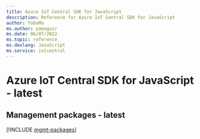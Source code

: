 ```yaml
---
title: Azure IoT Central SDK for JavaScript
description: Reference for Azure IoT Central SDK for JavaScript
author: YoDaMa
ms.author: yomaguir
ms.date: 06/07/2022
ms.topic: reference
ms.devlang: JavaScript
ms.service: iotcentral
---
```

# Azure IoT Central SDK for JavaScript - latest
## Management packages - latest
[!INCLUDE [mgmt-packages](iot-central-mgmt-index.md)]
